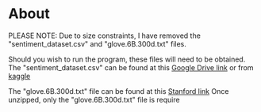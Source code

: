 # About


PLEASE NOTE: Due to size constraints, I have removed the "sentiment_dataset.csv" and "glove.6B.300d.txt" files.

Should you wish to run the program, these files will need to be obtained.
The "sentiment_dataset.csv" can be found at this [Google Drive link](https://drive.google.com/file/d/1YcHRhzekdw4urckdjJa-fWb5YC5ZrXjJ/view?usp=sharing)
or from [kaggle](https://www.kaggle.com/datasets/kazanova/sentiment140)

The "glove.6B.300d.txt" file can be found at this [Stanford link](http://nlp.stanford.edu/data/glove.6B.zip)
Once unzipped, only the "glove.6B.300d.txt" file is require
